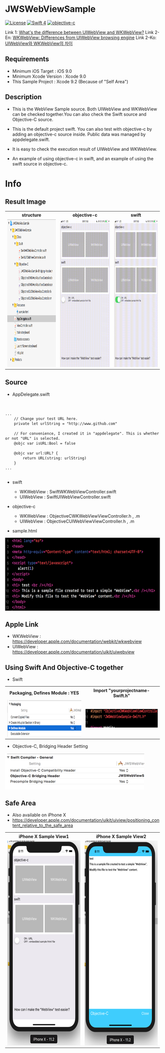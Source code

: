 # JWSWebViewSample
[![License](http://img.shields.io/badge/License-MIT-green.svg?style=flat)](https://github.com/clintjang/JWSBoltsSwiftSample/blob/master/LICENSE) [![Swift 4](https://img.shields.io/badge/swift-4.0-orange.svg?style=flat)](https://swift.org) [![objective-c](https://img.shields.io/badge/objective_c-1.0-orange.svg?style=flat)](https://developer.apple.com/library/content/documentation/Cocoa/Conceptual/ProgrammingWithObjectiveC/Introduction/Introduction.html)

Link 1: [What's the difference between UIWebView and WKWebView?](https://www.hackingwithswift.com/example-code/wkwebview/whats-the-difference-between-uiwebview-and-wkwebview)
Link 2-En: [WKWebView: Differences from UIWebView browsing engine](http://docs.kioskproapp.com/article/840-wkwebview-supported-features-known-issues#requires-ios9)
Link 2-Ko: [UIWebView와 WKWebView의 차이](http://zeddios.tistory.com/332)

## Requirements
- Minimum iOS Target : iOS 9.0
- Minimum Xcode Version : Xcode 9.0
- This Sample Project : Xcode 9.2
(Because of "Self Area")

## Description
- This is the WebView Sample source. Both UIWebView and WKWebView can be checked together.You can also check the Swift source and Objective-C source.

- This is the default project swift. You can also test with objective-c by adding an objective-c source inside. Public data was managed by appdelegate.swift.

- It is easy to check the execution result of UIWebView and WKWebView.

- An example of using objective-c in swift, and an example of using the swift source in objective-c.


# Info
## Result Image

<table style="width:100%">
  <tr>
	<th>structure</th> 
    <th>objective-c</th>
    <th>swift</th> 
  </tr>
  <tr>
  	<td><img width="268" height="480" src="/Image/structure_00.png"></img></td>
    <td><img width="268" height="480" src="/Image/objectivec_gif_00.gif"></img></td>
    <td><img width="268" height="480" src="/Image/swift_gif_00.gif"></img></td> 
  </tr>
</table>



## Source
- AppDelegate.swift
<pre><code>

... 
    // Change your test URL here.
    private let urlString = "http://www.github.com"

    // For convenience, I created it in "appdelegate". This is whether or not "URL" is selected.
    @objc var isURL:Bool = false
    
    @objc var url:URL? {
        return URL(string: urlString)
    }
...

</code></pre>

- swift 
	- WKWebView : SwiftWKWebViewController.swift
	- UIWebView : SwiftUIWebViewController.swift
- objective-c
	- WKWebView : ObjectiveCWKWebViewViewController.h , .m
	- UIWebView : ObjectiveCUIWebViewViewController.h , .m

- sample.html
<img width="634" height="237" src="/Image/sample_html_00.png"> 

## Apple Link
- WKWebView : https://developer.apple.com/documentation/webkit/wkwebview
- UIWebView : https://developer.apple.com/documentation/uikit/uiwebview

## Using Swift And Objective-C together
- Swift
<table style="width:100%">
  <tr>
	<th>Packaging, Defines Module : YES</th> 
    <th>Import "yourprojectname-Swift.h"</th>
  </tr>
  <tr>
  	<td><img width="440" height="120" src="/Image/use_swift_00.png"></img></td>
    <td><img width="357" height="60" src="/Image/use_swift_01.png"></img></td>
  </tr>
</table>

- Objective-C, Bridging Header Setting

<img width="453" height="118" src="/Image/use_objectivec.png"></img>

## Safe Area
- Also available on iPhone X
- https://developer.apple.com/documentation/uikit/uiview/positioning_content_relative_to_the_safe_area

<table style="width:100%">
  <tr>
	<th>iPhone X Sample View1</th> 
    <th>iPhone X Sample View2</th>
  </tr>
  <tr>
  	<td><img width="317" height="665" src="/Image/iPhoneX_safe_area_01.png"></img></td>
    <td><img width="317" height="665" src="/Image/iPhoneX_safe_area_00.png"></img></td>
  </tr>
</table>
